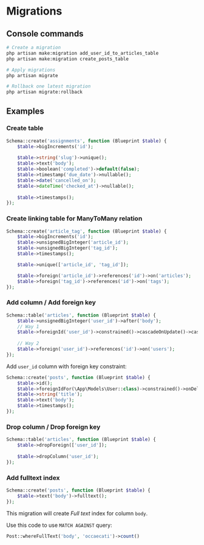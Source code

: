 # Migrations

## Console commands

```bash
# Create a migration
php artisan make:migration add_user_id_to_articles_table
php artisan make:migration create_posts_table
```

```bash
# Apply migrations
php artisan migrate
```

```bash
# Rollback one latest migration
php artisan migrate:rollback
```

## Examples

### Create table

```php
Schema::create('assignments', function (Blueprint $table) {
    $table->bigIncrements('id');
    
    $table->string('slug')->unique();
    $table->text('body');
    $table->boolean('completed')->default(false);
    $table->timestamp('due_date')->nullable();
    $table->date('cancelled_on');
    $table->dateTime('checked_at')->nullable();
    
    $table->timestamps();
});
```

### Create linking table for ManyToMany relation

```php
Schema::create('article_tag', function (Blueprint $table) {
    $table->bigIncrements('id');
    $table->unsignedBigInteger('article_id');
    $table->unsignedBigInteger('tag_id');
    $table->timestamps();

    $table->unique(['article_id', 'tag_id']);

    $table->foreign('article_id')->references('id')->on('articles');
    $table->foreign('tag_id')->references('id')->on('tags');
});
```

### Add column / Add foreign key

```php
Schema::table('articles', function (Blueprint $table) {
    $table->unsignedBigInteger('user_id')->after('body');
    // Way 1
    $table->foreignId('user_id')->constrained()->cascadeOnUpdate()->cascadeOnDelete();
    
    // Way 2
    $table->foreign('user_id')->references('id')->on('users');
});
```

Add `user_id` column with foreign key constraint:

```php
Schema::create('posts', function (Blueprint $table) {
    $table->id();
    $table->foreignIdFor(\App\Models\User::class)->constrained()->onDelete('cascade');
    $table->string('title');
    $table->text('body');
    $table->timestamps();
});
```

### Drop column / Drop foreign key

```php
Schema::table('articles', function (Blueprint $table) {
    $table->dropForeign(['user_id']);
    
    $table->dropColumn('user_id');
});
```

### Add fulltext index

```php
Schema::create('posts', function (Blueprint $table) {
    $table->text('body')->fulltext();
});
```

This migration will create *Full text* index for column `body`.

Use this code to use `MATCH AGAINST` query:

```php
Post::whereFullText('body', 'occaecati')->count()
```
